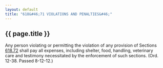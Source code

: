 ```yaml
---
layout: default 
title: "618&#46;71 VIOLATIONS AND PENALTIES&#46;"
---
```


{{ page.title }}
----------------

Any person violating or permitting the violation of any provision of
Sections [618.72](2cae7fea.html) shall pay all expenses, including
shelter, food, handling, veterinary care and testimony necessitated by
the enforcement of such sections. (Ord. 12-38. Passed 8-12-12.)
